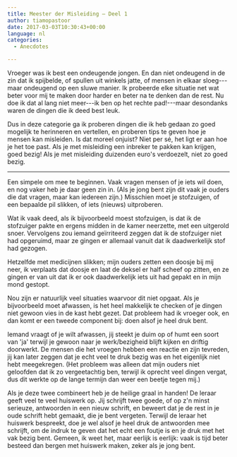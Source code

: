 ```yaml
---
title: Meester der Misleiding – Deel 1
author: tiamopastoor
date: 2017-03-03T10:30:43+00:00
language: nl
categories:
  - Anecdotes

---
```

Vroeger was ik best een ondeugende jongen. En dan niet ondeugend in de zin dat ik spijbelde, of spullen uit winkels jatte, of mensen in elkaar sloeg---maar ondeugend op een sluwe manier. Ik probeerde elke situatie net wat beter voor mij te maken door harder en beter na te denken dan de rest. Nu doe ik dat al lang niet meer---ik ben op het rechte pad!---maar desondanks waren de dingen die ik deed best leuk.

Dus in deze categorie ga ik proberen dingen die ik heb gedaan zo goed mogelijk te herinneren en vertellen, en proberen tips te geven hoe je mensen kan misleiden. Is dat moreel onjuist? Niet per sé, het ligt er aan hoe je het toe past. Als je met misleiding een inbreker te pakken kan krijgen, goed bezig! Als je met misleiding duizenden euro's verdoezelt, niet zo goed bezig.


* * *

Een simpele om mee te beginnen. Vaak vragen mensen of je iets wil doen, en nog vaker heb je daar geen zin in. (Als je jong bent zijn dit vaak je ouders die dat vragen, maar kan iedereen zijn.) Misschien moet je stofzuigen, of een bepaalde pil slikken, of iets (nieuws) uitproberen.

Wat ik vaak deed, als ik bijvoorbeeld moest stofzuigen, is dat ik de stofzuiger pakte en ergens midden in de kamer neerzette, met een uitgerold snoer. Vervolgens zou iemand geïrriteerd zeggen dat ik de stofzuiger niet had opgeruimd, maar ze gingen er allemaal vanuit dat ik daadwerkelijk stof had gezogen.

Hetzelfde met medicijnen slikken; mijn ouders zetten een doosje bij mij neer, ik verplaats dat doosje en laat de deksel er half scheef op zitten, en ze gingen er van uit dat ik er ook daadwerkelijk iets uit had gepakt en in mijn mond gestopt.

Nou zijn er natuurlijk veel situaties waarvoor dit niet opgaat. Als je bijvoorbeeld moet afwassen, is het heel makkelijk te checken of je dingen niet gewoon vies in de kast hebt gezet. Dat probleem had ik vroeger ook, en dan komt er een tweede component bij: doen alsof je heel druk bent.

Iemand vraagt of je wilt afwassen, jij steekt je duim op of humt een soort van 'ja' terwijl je gewoon naar je werk/bezigheid blijft kijken en driftig doorwerkt. De mensen die het vroegen hebben een reactie en zijn tevreden, jij kan later zeggen dat je echt veel te druk bezig was en het eigenlijk niet hebt meegekregen. (Het probleem was alleen dat mijn ouders niet geloofden dat ik zo vergeetachtig ben, terwijl ik oprecht veel dingen vergat, dus dit werkte op de lange termijn dan weer een beetje tegen mij.)

Als je deze twee combineert heb je de heilige graal in handen! De leraar geeft veel te veel huiswerk op. Jij schrijft twee goede, of op z'n minst serieuze, antwoorden in een nieuw schrift, en beweert dat je de rest in je oude schrift hebt gemaakt, die je bent vergeten. Terwijl de leraar het huiswerk bespreekt, doe je wel alsof je heel druk de antwoorden mee schrijft, om de indruk te geven dat het echt een foutje is en je druk met het vak bezig bent. Gemeen, ik weet het, maar eerlijk is eerlijk: vaak is tijd beter besteed dan bergen met huiswerk maken, zeker als je jong bent.
